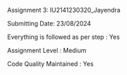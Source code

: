 Assignment 3: IU2141230320_Jayendra

Submitting Date: 23/08/2024

Everything is followed as per step : Yes

Assignment Level : Medium

Code Quality Maintained : Yes
